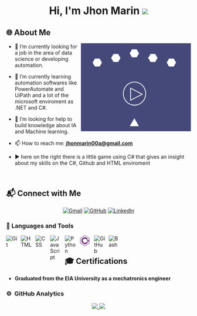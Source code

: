 <h1 align="center">Hi, I'm Jhon Marin  <img src="https://media.giphy.com/media/hvRJCLFzcasrR4ia7z/giphy.gif" width="35"></h1>


## 🌐 About Me

<a href="https://jhon-marin.github.io/MiniGame-Portfolio/">
  <img align="right" src="https://github.com/Jhon-Marin/MiniGame-Portfolio/blob/main/ImagenMuestraFF.png" width="300">
</a>

- 🔭 I’m currently looking for a job in the area of data science or developing automation.
- 🌱 I’m currently learning automation softwares like PowerAutomate and UiPath and a lot of the microsoft enviroment as .NET and C#.
- 🤔 I’m looking for help to build knowledge about IA and Machine learning.
- 📫 How to reach me: **jhonmarin00a@gmail.com**
  
- ▶️ here on the right there is a little game using C# that gives an insight about my skills on the C#, Github and HTML enviroment
<br clear="right"/>

## 📬 Connect with Me

<p align="center">
  <a href="mailto:jhonmarin00a@gmail.com"><img src="https://img.shields.io/badge/Gmail-D14836?style=for-the-badge&logo=gmail&logoColor=white" alt="Gmail"/></a>
  <a href="https://github.com/Jhon-Marin"><img src="https://img.shields.io/badge/GitHub-100000?style=for-the-badge&logo=github&logoColor=white" alt="GitHub"/></a>
  <a href="https://www.linkedin.com/in/jhon-fernando-marin-arbelaez-13204a237/"><img src="https://img.shields.io/badge/LinkedIn-%230A66C2.svg?style=for-the-badge&logo=linkedin&logoColor=white" alt="LinkedIn"/></a>
</p>

### 🧰 Languages and Tools

<img align="left" alt="Git" width="30px" style="padding-right:10px;" src="https://cdn.jsdelivr.net/gh/devicons/devicon/icons/git/git-original.svg" />
<img align="left" alt="HTML" width="30px" style="padding-right:10px;" src="https://cdn.jsdelivr.net/gh/devicons/devicon/icons/html5/html5-plain.svg" />
<img align="left" alt="CSS" width="30px" style="padding-right:10px;" src="https://cdn.jsdelivr.net/gh/devicons/devicon/icons/css3/css3-plain.svg" />
<img align="left" alt="JavaScript" width="30px" style="padding-right:10px;" src="https://cdn.jsdelivr.net/gh/devicons/devicon/icons/javascript/javascript-plain.svg" />
<img align="left" alt="Python" width="30px" style="padding-right:10px;" src="https://cdn.jsdelivr.net/gh/devicons/devicon/icons/python/python-plain.svg" />
<img align="left" alt="C#" width="30px" style="padding-right:10px;" src="https://github.com/devicons/devicon/blob/v2.16.0/icons/csharp/csharp-line.svg" />
<img align="left" alt="GitHub" width="30px" style="padding-right:10px;" src="https://cdn.jsdelivr.net/gh/devicons/devicon/icons/github/github-original.svg" />
<img align="left" alt="Bash" width="30px" style="padding-right:10px;" src="https://cdn.jsdelivr.net/gh/devicons/devicon/icons/bash/bash-original.svg" />
<br />

#
## 🎓 Certifications

- **Graduated from the EIA University as a mechatronics engineer**

### ⚙️ &nbsp;GitHub Analytics

<p align="center">
<a href="https://github.com/DR7-ZOMBIE">
  <img height="180em" src="https://github-readme-stats-eight-theta.vercel.app/api?username=DR7-ZOMBIE&show_icons=true&theme=algolia&include_all_commits=true&count_private=true"/>
  <img height="180em" src="https://github-readme-stats-eight-theta.vercel.app/api/top-langs/?username=DR7-ZOMBIE&layout=compact&langs_count=8&theme=algolia"/>
</a>
</p>

